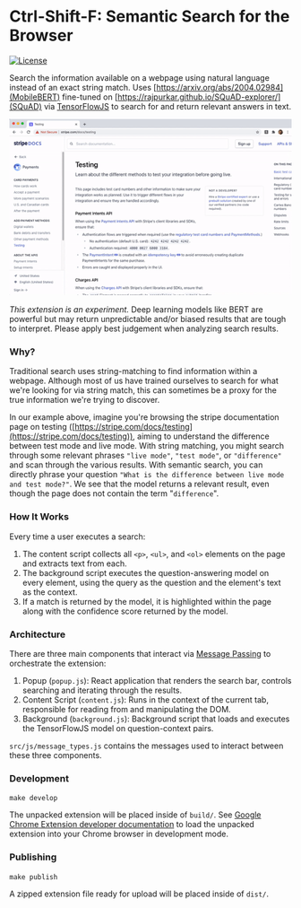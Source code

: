 # Ctrl-Shift-F: Semantic Search for the Browser

[![License](https://img.shields.io/badge/License-Apache%202.0-blue.svg)](https://opensource.org/licenses/Apache-2.0)

Search the information available on a webpage using
natural language instead of an exact string match. Uses
[https://arxiv.org/abs/2004.02984](MobileBERT)
fine-tuned on
[https://rajpurkar.github.io/SQuAD-explorer/](SQuAD)
via [TensorFlowJS](https://www.tensorflow.org/js) to
search for and return relevant answers in text.

![Ctrl-Shift-F Demo](./demo.gif)

_This extension is an experiment._ Deep learning models like BERT are powerful
but may return unpredictable and/or biased results that are tough to interpret.
Please apply best judgement when analyzing search results.

### Why?

Traditional search uses string-matching to find information within a webpage.
Although most of us have trained ourselves to search for what we're looking for
via string match, this can sometimes be a proxy for the true information we're
trying to discover.

In our example above, imagine you're browsing the stripe documentation page on
testing ([https://stripe.com/docs/testing](https://stripe.com/docs/testing)),
aiming to understand the difference between test mode and live mode. With
string matching, you might search through some relevant phrases `"live mode"`,
`"test mode"`, or `"difference"` and scan through the various results. With
semantic search, you can directly phrase your question `"What is the difference between live mode and test mode?"`. We see that the model returns a relevant
result, even though the page does not contain the term "`difference`".

### How It Works

Every time a user executes a search:

1. The content script collects all `<p>`, `<ul>`, and `<ol>` elements on the
   page and extracts text from each.
2. The background script executes the question-answering model on every
   element, using the query as the question and the element's text as the context.
3. If a match is returned by the model, it is highlighted within the page along
   with the confidence score returned by the model.

### Architecture

There are three main components that interact via [Message
Passing](https://developer.chrome.com/extensions/messaging) to orchestrate the
extension:

1. Popup (`popup.js`): React application that renders the search bar, controls
   searching and iterating through the results.
2. Content Script (`content.js`): Runs in the context of the current tab,
   responsible for reading from and manipulating the DOM.
3. Background (`background.js`): Background script that loads and executes the
   TensorFlowJS model on question-context pairs.

`src/js/message_types.js` contains the messages used to interact between these
three components.

### Development

```
make develop
```

The unpacked extension will be placed inside of `build/`. See [Google Chrome
Extension developer
documentation](https://developer.chrome.com/extensions/getstarted) to load the
unpacked extension into your Chrome browser in development mode.


### Publishing

```
make publish
```

A zipped extension file ready for upload will be placed inside of `dist/`.
